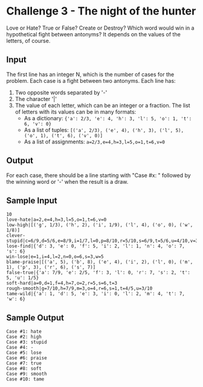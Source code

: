 # Challenge 3 - The night of the hunter

Love or Hate? True or False? Create or Destroy? Which word would win in a hypothetical fight between antonyms? It depends on the values of the letters, of course.

## Input

The first line has an integer N, which is the number of cases for the problem. Each case is a fight between two antonyms. Each line has:

1. Two opposite words separated by '-'
1. The character '|'
1. The value of each letter, which can be an integer or a fraction. The list of letters with its values can be in many formats:
    * As a dictionary: `{'a': 2/3, 'e': 4, 'h': 3, 'l': 5, 'o': 1, 't': 6, 'v': 0}`
    * As a list of tuples: `[('a', 2/3), ('e', 4), ('h', 3), ('l', 5), ('o', 1), ('t', 6), ('v', 0)]`
    * As a list of assignments: `a=2/3,e=4,h=3,l=5,o=1,t=6,v=0`

## Output

For each case, there should be a line starting with "Case #x: " followed by the winning word or '-' when the result is a draw.

## Sample Input

```
10
love-hate|a=2,e=4,h=3,l=5,o=1,t=6,v=0
low-high|[('g', 1/3), ('h', 2), ('i', 1/9), ('l', 4), ('o', 0), ('w', 1/8)]
clever-stupid|c=6/9,d=5/6,e=8/9,i=1/7,l=0,p=8/10,r=5/10,s=6/9,t=5/6,u=4/10,v=3/8
lose-find|{'d': 3, 'e': 0, 'f': 5, 'i': 2, 'l': 1, 'n': 4, 'o': 7, 's': 6}
win-lose|e=1,i=4,l=2,n=0,o=6,s=3,w=5
blame-praise|[('a', 5), ('b', 8), ('e', 4), ('i', 2), ('l', 0), ('m', 1), ('p', 3), ('r', 6), ('s', 7)]
false-true|{'a': 7/9, 'e': 2/5, 'f': 3, 'l': 0, 'r': 7, 's': 2, 't': 5, 'u': 1/5}
soft-hard|a=0,d=1,f=4,h=7,o=2,r=5,s=6,t=3
rough-smooth|g=7/10,h=7/9,m=3,o=4,r=6,s=1,t=4/5,u=3/10
tame-wild|{'a': 1, 'd': 5, 'e': 3, 'i': 0, 'l': 2, 'm': 4, 't': 7, 'w': 6}
```

## Sample Output

```
Case #1: hate
Case #2: high
Case #3: stupid
Case #4: -
Case #5: lose
Case #6: praise
Case #7: true
Case #8: soft
Case #9: smooth
Case #10: tame
```
